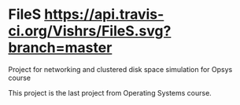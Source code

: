 # FileS https://api.travis-ci.org/Vishrs/FileS.svg?branch=master
Project for networking and clustered disk space simulation for Opsys course

This project is the last project from Operating Systems course.
